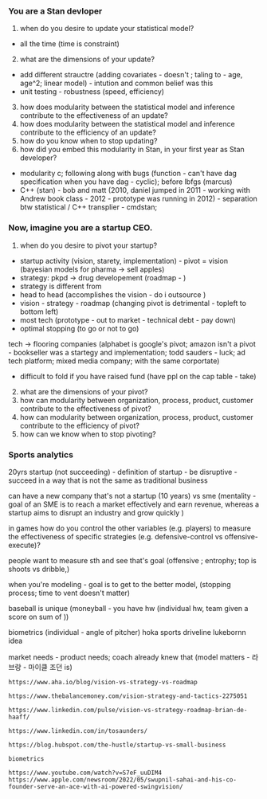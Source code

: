 

### You are a Stan devloper
1. when do you desire to update your statistical model?
- all the time (time is constraint)
2. what are the dimensions of your update?
- add different strauctre (adding covariates - doesn't ; taling to - age, age^2; linear model) - intution and common belief was this
- unit testing - robustness (speed, efficiency)
3. how does modularity between the statistical model and inference contribute to the effectiveness of an update?
4. how does modularity between the statistical model and inference contribute to the efficiency of an update?
5. how do you know when to stop updating?
6. how did you embed this modularity in Stan, in your first year as Stan developer? 
- modularity c; following along with bugs (function - can't have dag specification when you have dag - cyclic); before lbfgs (marcus)
- C++ (stan) - bob and matt (2010, daniel jumped in 2011 - working with Andrew book class - 2012 - prototype was running in 2012) - separation btw statistical  / C++ transplier - cmdstan; 

###  Now, imagine you are a startup CEO.
1. when do you desire to pivot your startup?
- startup activity (vision, starety, implementation) - pivot = vision (bayesian models for pharma -> sell apples) 
- strategy: pkpd -> drug developement (roadmap - )
- strategy is different from 
- head to head (accomplishes the vision - do i outsource )
- vision - strategy - roadmap  (changing pivot is detrimental - topleft to bottom left)
- most tech (prototype - out to market - technical debt - pay down) 
- optimal stopping (to go or not to go)

tech -> flooring companies (alphabet is google's pivot; amazon isn't a pivot - bookseller was a startegy and implementation; todd sauders - luck; ad tech platform; mixed media company; with the same corportate)
- difficult to fold if you have raised fund (have ppl on the cap table - take)
2. what are the dimensions of your pivot?
3. how can modularity between organization, process, product, customer contribute to the effectiveness of pivot? 
4. how can modularity between organization, process, product, customer contribute to the efficiency of pivot? 
5. how can we know when to stop pivoting?


### Sports analytics

20yrs startup (not succeeding) - definition of startup - be disruptive - succeed in a way that is not the same as traditional business

can have a new company that's not a startup (10 years) vs sme (mentality - goal of an SME is to reach a market effectively and earn revenue, whereas a startup aims to disrupt an industry and grow quickly )

in games how do you control the other variables (e.g. players) to measure the effectiveness of specific strategies (e.g. defensive-control vs offensive-execute)?

people want to measure sth and see that's goal (offensive ; entrophy; top is shoots vs dribble,)

when you're modeling - goal is to get to the better model, (stopping process; time to vent doesn't matter)

baseball is unique (moneyball - you have hw (individual hw, team given a score on sum of ))

biometrics (individual - angle of pitcher)
hoka sports driveline
lukebornn idea

market needs - product needs; coach already knew that (model matters - 라브랑 - 마이클 조던 is)

	https://www.aha.io/blog/vision-vs-strategy-vs-roadmap

	https://www.thebalancemoney.com/vision-strategy-and-tactics-2275051

	https://www.linkedin.com/pulse/vision-vs-strategy-roadmap-brian-de-haaff/

	https://www.linkedin.com/in/tosaunders/

	https://blog.hubspot.com/the-hustle/startup-vs-small-business

	biometrics

	https://www.youtube.com/watch?v=S7eF_uuDIM4
	https://www.apple.com/newsroom/2022/05/swupnil-sahai-and-his-co-founder-serve-an-ace-with-ai-powered-swingvision/
